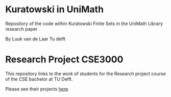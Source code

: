 # Kuratowski in UniMath
Repository of the code within Kuratowski Finite Sets in the UniMath Library research paper

By Luuk van de Laar
Tu delft

# Research Project CSE3000

This repository links to the work of students for the Research project course of the CSE bachelor at TU Delft.

Please see their projects [here](https://cse3000-research-project.github.io/2023/Q2).
